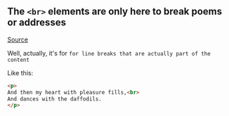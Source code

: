 ## The `<br>` elements are only here to break poems or addresses

[Source](https://webplatform.news/issues/2020-04-29#when-not-to-use-the-br-element)

Well, actually, it's for `for line breaks that are actually part of the content`

Like this:

```html
<p>
And then my heart with pleasure fills,<br>
And dances with the daffodils.
</p>
```
